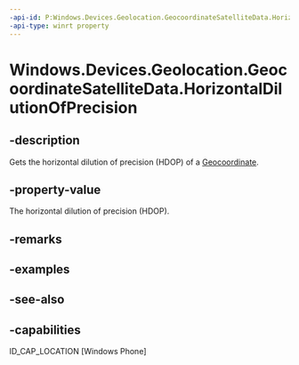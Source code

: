 ```yaml
---
-api-id: P:Windows.Devices.Geolocation.GeocoordinateSatelliteData.HorizontalDilutionOfPrecision
-api-type: winrt property
---
```


<!-- Property syntax
public Windows.Foundation.IReference<double> HorizontalDilutionOfPrecision { get; }
-->

# Windows.Devices.Geolocation.GeocoordinateSatelliteData.HorizontalDilutionOfPrecision

## -description
Gets the horizontal dilution of precision (HDOP) of a [Geocoordinate](geocoordinate.md).

## -property-value
The horizontal dilution of precision (HDOP).

## -remarks

## -examples

## -see-also


## -capabilities
ID_CAP_LOCATION [Windows Phone]